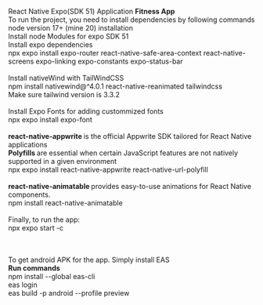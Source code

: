 React Native Expo(SDK 51) Application <b>Fitness App</b>
<br>
To run the project, you need to install dependencies by following commands
<br>
node version 17+ (mine 20) installation<br>
Install node Modules for expo SDK 51<br>
Install expo dependencies<br>
npx expo install expo-router react-native-safe-area-context react-native-screens expo-linking expo-constants expo-status-bar<br><br>
Install nativeWind with TailWindCSS<br>
npm install nativewind@^4.0.1 react-native-reanimated tailwindcss<br>
Make sure tailwind version is 3.3.2
<br><br>
Install Expo Fonts for adding custommized fonts<br>
npx expo install expo-font
<br><br>
<b>react-native-appwrite </b>is the official Appwrite SDK tailored for React Native applications<br>
<b>Polyfills </b>are essential when certain JavaScript features are not natively supported in a given environment<br>
npx expo install react-native-appwrite react-native-url-polyfill
<br><br>
<b>react-native-animatable </b>provides easy-to-use animations for React Native components.<br>
npm install react-native-animatable
<br>
<br>
Finally, to run the app:<br>
npx expo start -c


<br><br>
To get android APK for the app. Simply install EAS
<br>
<b>Run commands</b><br>
npm install --global eas-cli<br>
eas login<br>
eas build -p android --profile preview<br>
